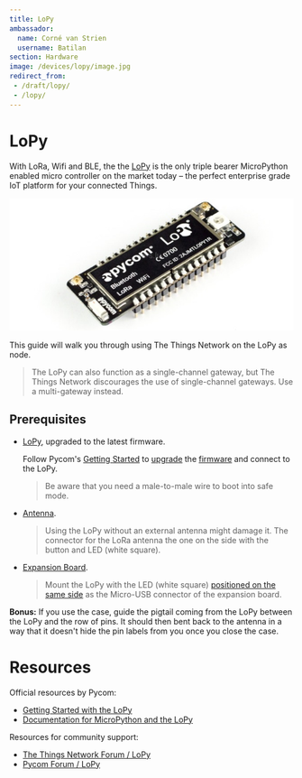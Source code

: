 ```yaml
---
title: LoPy
ambassador:
  name: Corné van Strien
  username: Batilan
section: Hardware
image: /devices/lopy/image.jpg
redirect_from:
 - /draft/lopy/
 - /lopy/
---
```


# LoPy

With LoRa, Wifi and BLE, the the [LoPy](https://pycom.io/product/lopy/) is the only triple bearer MicroPython enabled micro controller on the market today – the perfect enterprise grade IoT platform for your connected Things.

![LoPy](image.jpg)

This guide will walk you through using The Things Network on the LoPy as node.

> The LoPy can also function as a single-channel gateway, but The Things Network discourages the use of single-channel gateways. Use a multi-gateway instead.

## Prerequisites

* [LoPy](https://www.pycom.io/product/lopy/), upgraded to the latest firmware.

  Follow Pycom's [Getting Started](https://www.pycom.io/gettingstarted/) to [upgrade](https://docs.pycom.io/pycom_esp32/pycom_esp32/firmware.html) the [firmware](https://www.pycom.io/support/supportdownloads/#firmware) and connect to the LoPy.
  
  > Be aware that you need a male-to-male wire to boot into safe mode.

* [Antenna](https://www.pycom.io/product/lora-antenna-kit/).

  > Using the LoPy without an external antenna might damage it. The connector for the LoRa antenna the one on the side with the button and LED (white square).

* [Expansion Board](https://www.pycom.io/product/expansion-board/).

  > Mount the LoPy with the LED (white square) [positioned on the same side](https://docs.pycom.io/pycom_esp32/pycom_esp32/getstarted.html#unboxing) as the Micro-USB connector of the expansion board.
  
**Bonus:** If you use the case, guide the pigtail coming from the LoPy between the LoPy and the row of pins. It should then bent back to the antenna in a way that it doesn't hide the pin labels from you once you close the case.

# Resources

Official resources by Pycom:

* [Getting Started with the LoPy](https://www.pycom.io/gettingstarted/)
* [Documentation for MicroPython and the LoPy](https://docs.pycom.io)

Resources for community support:

* [The Things Network Forum / LoPy](https://www.thethingsnetwork.org/forum/search?q=lopy)
* [Pycom Forum / LoPy](https://forum.pycom.io/category/6/the-lopy)
